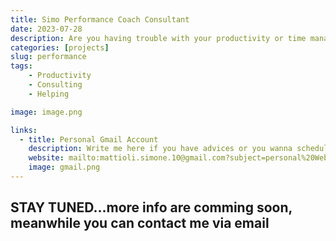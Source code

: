 ```yaml
---
title: Simo Performance Coach Consultant
date: 2023-07-28
description: Are you having trouble with your productivity or time management? You feel you could do more...book a FREE 30-minute call to see what we can achieve together
categories: [projects]
slug: performance
tags:
    - Productivity
    - Consulting
    - Helping

image: image.png

links:
  - title: Personal Gmail Account
    description: Write me here if you have advices or you wanna schedule a Performance Call
    website: mailto:mattioli.simone.10@gmail.com?subject=personal%20Website%3A%20
    image: gmail.png
---
```


## STAY TUNED...more info are comming soon, meanwhile you can contact me via email